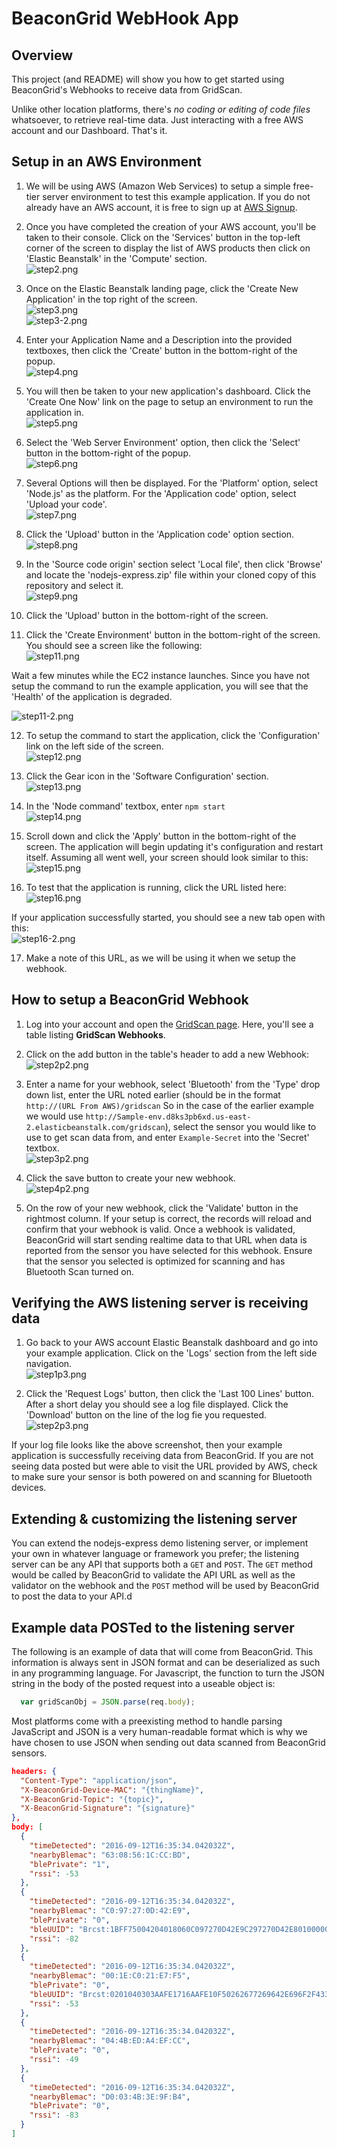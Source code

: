 # BeaconGrid WebHook App

## Overview
This project (and README) will show you how to get started using BeaconGrid's
Webhooks to receive data from GridScan.

Unlike other location platforms, there's _no coding or editing of code files_
whatsoever, to retrieve real-time data. Just interacting with a free 
AWS account and our Dashboard. That's it.

## Setup in an AWS Environment

1. We will be using AWS (Amazon Web Services) to setup a simple free-tier server environment
to test this example application. If you do not already have an AWS account, it is free to
sign up at [AWS Signup](https://aws.amazon.com/).<br/>

2. Once you have completed the creation of your AWS account, you'll be taken to their console.
Click on the 'Services' button in the top-left corner of the screen to display the list
of AWS products then click on 'Elastic Beanstalk' in the 'Compute' section.<br/>
![step2.png](https://s3.amazonaws.com/beacongrid-hosted-media/step2.PNG)<br/>

3. Once on the Elastic Beanstalk landing page, click the 'Create New Application' in the top right
of the screen.<br/>
![step3.png](https://s3.amazonaws.com/beacongrid-hosted-media/step3.PNG)<br/>
![step3-2.png](https://s3.amazonaws.com/beacongrid-hosted-media/step3-2.PNG)<br/>

4. Enter your Application Name and a Description into the provided textboxes, then click the
'Create' button in the bottom-right of the popup.<br/>
![step4.png](https://s3.amazonaws.com/beacongrid-hosted-media/step4.PNG)<br/>

5. You will then be taken to your new application's dashboard. Click the 'Create One Now' link
on the page to setup an environment to run the application in.<br/>
![step5.png](https://s3.amazonaws.com/beacongrid-hosted-media/step5.PNG)<br/>

6. Select the 'Web Server Environment' option, then click the 'Select' button in the bottom-right
of the popup.<br/>
![step6.png](https://s3.amazonaws.com/beacongrid-hosted-media/step6.PNG)<br/>

7. Several Options will then be displayed. For the 'Platform' option, select 'Node.js' as the 
platform. For the 'Application code' option, select 'Upload your code'.<br/>
![step7.png](https://s3.amazonaws.com/beacongrid-hosted-media/step7.PNG)<br/>

8. Click the 'Upload' button in the 'Application code' option section.<br/>
![step8.png](https://s3.amazonaws.com/beacongrid-hosted-media/step8.PNG)<br/>

9. In the 'Source code origin' section select 'Local file', then click 'Browse' and locate
the 'nodejs-express.zip' file within your cloned copy of this repository and select it.<br/>
![step9.png](https://s3.amazonaws.com/beacongrid-hosted-media/step9.PNG)<br/>

10. Click the 'Upload' button in the bottom-right of the screen.

11. Click the 'Create Environment' button in the bottom-right of the screen. You should see a screen
like the following:<br/>
![step11.png](https://s3.amazonaws.com/beacongrid-hosted-media/step11.PNG)<br/>

Wait a few minutes while the EC2 instance launches. Since you have not setup the command to run 
the example application, you will see that the 'Health' of the application is degraded. <br/>

![step11-2.png](https://s3.amazonaws.com/beacongrid-hosted-media/step11-2.PNG)<br/>

12. To setup the command to start the application, click the 'Configuration' link on the left 
side of the screen.<br/>
![step12.png](https://s3.amazonaws.com/beacongrid-hosted-media/step12.PNG)<br/>

13. Click the Gear icon in the 'Software Configuration' section.<br/>
![step13.png](https://s3.amazonaws.com/beacongrid-hosted-media/step13.PNG)<br/>

14. In the 'Node command' textbox, enter ```npm start```<br/>
![step14.png](https://s3.amazonaws.com/beacongrid-hosted-media/step14.PNG)<br/>

15. Scroll down and click the 'Apply' button in the bottom-right of the screen. The application will
begin updating it's configuration and restart itself. Assuming all went well, your screen should
look similar to this:<br/>
![step15.png](https://s3.amazonaws.com/beacongrid-hosted-media/step15.PNG)<br/>

16. To test that the application is running, click the URL listed here:<br/>
![step16.png](https://s3.amazonaws.com/beacongrid-hosted-media/step16.PNG)<br/>

If your application successfully started, you should see a new tab open with this:<br/>
![step16-2.png](https://s3.amazonaws.com/beacongrid-hosted-media/step16-2.PNG)<br/>

17. Make a note of this URL, as we will be using it when we setup the webhook.

## How to setup a BeaconGrid Webhook
1. Log into your account and open the [GridScan page](https://dashboard.beacongrid.com/#/webhooks).
    Here, you'll see a table listing **GridScan Webhooks**.<br/>
    
2. Click on the add button in the table's header to add a new Webhook:<br/>
![step2p2.png](https://s3.amazonaws.com/beacongrid-hosted-media/step2p2.PNG)<br/>
    
3. Enter a name for your webhook, select 'Bluetooth' from the 'Type' drop down list,
enter the URL noted earlier (should be in the format ```http://(URL From AWS)/gridscan``` So in the case of
the earlier example we would use ```http://Sample-env.d8ks3pb6xd.us-east-2.elasticbeanstalk.com/gridscan```),
select the sensor you would like to use to get scan data from,
and enter ```Example-Secret``` into the 'Secret' textbox.<br/>
![step3p2.png](https://s3.amazonaws.com/beacongrid-hosted-media/step3p2.PNG)<br/>

4. Click the save button to create your new webhook.<br/>
![step4p2.png](https://s3.amazonaws.com/beacongrid-hosted-media/step4p2.PNG)<br/>

5. On the row of your new webhook, click the 'Validate' button in the rightmost column.
If your setup is correct, the records will reload and confirm that your webhook is valid.
Once a webhook is validated, BeaconGrid will start sending realtime data to that URL
when data is reported from the sensor you have selected for this webhook. Ensure that
the sensor you selected is optimized for scanning and has Bluetooth Scan turned on.

## Verifying the AWS listening server is receiving data
1. Go back to your AWS account Elastic Beanstalk dashboard and go into your example
application. Click on the 'Logs' section from the left side navigation.<br/>
![step1p3.png](https://s3.amazonaws.com/beacongrid-hosted-media/step1p3.PNG)<br/>

2. Click the 'Request Logs' button, then click the 'Last 100 Lines' button. After a short
delay you should see a log file displayed. Click the 'Download' button on the line of the
log fie you requested.<br/>
![step2p3.png](https://s3.amazonaws.com/beacongrid-hosted-media/step2p3.PNG)<br/>

If your log file looks like the above screenshot, then your example application is successfully
receiving data from BeaconGrid. If you are not seeing data posted but were able to visit the URL
provided by AWS, check to make sure your sensor is both powered on and scanning for Bluetooth
devices.

## Extending & customizing the listening server
You can extend the nodejs-express demo listening server, or implement your own
in whatever language or framework you prefer; the listening server can be any
API that supports both a `GET` and `POST`. The `GET` method would be called by
BeaconGrid to validate the API URL as well as the validator on the webhook
and the `POST` method will be used by BeaconGrid to post the data to your API.d



## Example data POSTed to the listening server
The following is an example of data that will come from BeaconGrid. This information
is always sent in JSON format and can be deserialized as such in any programming language.
For Javascript, the function to turn the JSON string in the body of the posted
request into a useable object is: 
```JavaScript
  var gridScanObj = JSON.parse(req.body);
```

Most platforms come with a preexisting method to handle parsing JavaScript and JSON 
is a very human-readable format which is why we have chosen to use JSON when sending 
out data scanned from BeaconGrid sensors.

```json
headers: {
  "Content-Type": "application/json",
  "X-BeaconGrid-Device-MAC": "{thingName}",
  "X-BeaconGrid-Topic": "{topic}",
  "X-BeaconGrid-Signature": "{signature}"
},
body: [
  {
    "timeDetected": "2016-09-12T16:35:34.042032Z",
    "nearbyBlemac": "63:08:56:1C:CC:BD",
    "blePrivate": "1",
    "rssi": -53
  },
  {
    "timeDetected": "2016-09-12T16:35:34.042032Z",
    "nearbyBlemac": "C0:97:27:0D:42:E9",
    "blePrivate": "0",
    "bleUUID": "Brcst:1BFF75004204018060C097270D42E9C297270D42E801000000000000",
    "rssi": -82
  },
  {
    "timeDetected": "2016-09-12T16:35:34.042032Z",
    "nearbyBlemac": "00:1E:C0:21:E7:F5",
    "blePrivate": "0",
    "bleUUID": "Brcst:0201040303AAFE1716AAFE10F50262677269642E696F2F4335767275533865",
    "rssi": -53
  },
  {
    "timeDetected": "2016-09-12T16:35:34.042032Z",
    "nearbyBlemac": "04:4B:ED:A4:EF:CC",
    "blePrivate": "0",
    "rssi": -49
  },
  {
    "timeDetected": "2016-09-12T16:35:34.042032Z",
    "nearbyBlemac": "D0:03:4B:3E:9F:B4",
    "blePrivate": "0",
    "rssi": -83
  }
]
```
